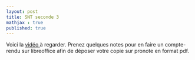 ```yaml
---
layout: post
title: SNT seconde 3
mathjax : true
published: true
---
```

Voici la 
 <a href="https://www.youtube.com/watch?v=nsit9vbPlk4"> vidéo  </a> à regarder.
Prenez quelques notes pour en faire un compte-rendu sur libreoffice afin de déposer votre copie sur pronote en format pdf.

